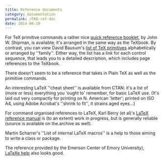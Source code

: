 ```yaml
---
title: Reference documents
category: documentation
permalink: /FAQ-ref-doc
date: 2014-06-10
---
```


For TeX primitive commands a rather nice 
[quick reference booklet](http://www.nmt.edu/tcc/help/pubs/texcrib.pdf),
by John W.&nbsp;Shipman, is available; it's arranged in the same way as the
TeXbook.  By contrast, you can view David Bausum's 
[list of TeX primitives](http://www.tug.org/utilities/plain/cseq.html)
alphabetically or arranged by ''family''.  Either way, the list has a
link for each control sequence, that leads you to a detailed
description, which includes page references to the TeXbook.

There doesn't seem to be a reference that takes in Plain TeX as
well as the primitive commands.

An interesting LaTeX ''cheat sheet'' is available from CTAN:
it's a list of (more or less) everything you 'ought to' remember, for
basic LaTeX use. 
(It's laid out very compactly for printing on N. American 'letter';
printed on ISO A4, using Adobe Acrobat's ''shrink to fit'',
it strains aged eyes&hellip;) 

For command organised references to LaTeX,  Karl Berry (et
al)'s 
[LaTeX reference manual](https://puszcza.gnu.org.ua/software/latexrefman/) is (to
an extent) work in progress, but is generally reliable (source is
available on the.archive as well).

Martin Scharrer's ''List of internal LaTeX macros'' is a help to
those aiming to write a class or package.

The reference provided by the Emerson Center of Emory
University), 
[LaTeXe help](http://www.emerson.emory.edu/services/latex/latex2e/latex2e_toc.html)
also looks good.

